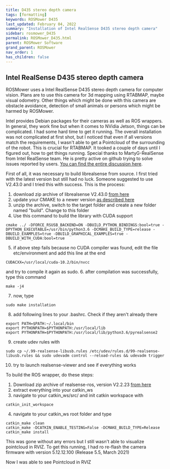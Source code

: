 ```yaml
---
title: D435 stereo depth camera
tags: [formatting]
keywords: ROSMower D435
last_updated: February 04, 2022
summary: "Installation of Intel RealSense D435 stereo depth camera"
sidebar: rosmower_D435
permalink: ROSMower_D435.html
parent: ROSMower Software
grand_parent: ROSMower
nav_order: 1
has_children: false
---
```

## Intel RealSense D435 stereo depth camera
ROSMower uses a Intel RealSense D435 stereo depth camera for computer vision. Plans are to use this camera for 3d mapping using RTABMAP, maybe visual odometry. Other
things which might be done with this camera are obstacle avoidance, detection of small animals or persons which might be harmed by ROSMower.

Intel provides Debian packages for their cameras as well as ROS wrappers. In general, they work fine but when it comes to NVidia Jetson, things can be complicated.
I had some hard time to get it running. The overall installation was not complicated at first shot, but I noticed that even if all versions match the requirements,
I wasn't able to get a Pointcloud of the surrounding of the robot. This is crucial for RTABMAP.
It tooked a couple of days until I figured out, how to get things running. Special thanks to MartyG-RealSense from Intel RealSense team. He is pretty active on github
trying to solve issues reported by users. [You can find the entire discussion here](https://github.com/IntelRealSense/realsense-ros/issues/1967#issuecomment-1027249574).

First of all, it was necessary to build librealsense from source. I first tried with the latest version but still had no luck. Someone suggested to use V2.43.0 and I tried
this with success. This is the process:
1. download zip archive of librealsense V2.43.0 [from here](https://github.com/IntelRealSense/librealsense/releases/tag/v2.43.0)
2. update your CMAKE to a newer version [as described here](https://github.com/IntelRealSense/librealsense/issues/6980#issuecomment-666858977)
3. unzip the archive, switch to the target folder and create a new folder named "build". Change to this folder
4. Use this command to build the library with CUDA support
```
cmake ../ -DFORCE_RSUSB_BACKEND=ON -DBUILD_PYTHON_BINDINGS:bool=true -DPYTHON_EXECUTABLE=/usr/bin/python3.6 -DCMAKE_BUILD_TYPE=release -DBUILD_EXAMPLES=true -DBUILD_GRAPHICAL_EXAMPLES=true -DBUILD_WITH_CUDA:bool=true
```
5. if above step fails because no CUDA compiler was found, edit the file etc/environment and add this line at the end
```
CUDACXX=/usr/local/cuda-10.2/bin/nvcc
```
and try to compile it again as sudo.
6. after compilation was successfully, type this command
```
make -j4
```
7. now, type
```
sudo make installation
```
8. add following lines to your .bashrc. Check if they aren't already there
```
export PATH=$PATH:~/.local/bin
export PYTHONPATH=$PYTHONPATH:/usr/local/lib
export PYTHONPATH=$PYTHONPATH:/usr/local/lib/python3.6/pyrealsense2
```
9. create udev rules with
```
sudo cp ~/.99-realsense-libusb.rules /etc/udev/rules.d/99-realsense-libusb.rules && sudo udevadm control --reload-rules && udevadm trigger
```
10. try to launch realsense-viewer and see if everything works

To build the ROS wrapper, do these steps:
1. Download zip archive of realsense-ros, version V2.2.23 [from here](https://github.com/IntelRealSense/realsense-ros/archive/refs/tags/2.2.23.zip)
2. extract everything into your catkin_ws
3. navigate to your catkin_ws/src/<path to realsense wrapper> and init catkin workspace with
```
catkin_init_workspace
```
4. navigate to your catkin_ws root folder and type 
```
catkin_make clean
catkin_make -DCATKIN_ENABLE_TESTING=False -DCMAKE_BUILD_TYPE=Release
catkin_make install
```

This was gone without any errors but I still wasn't able to visualize pointcloud in RVIZ. To get this running, I had ro re-flash the camera firmware
with version 5.12.12.100 (Release 5.5, March 2021)

Now I was able to see Pointcloud in RVIZ
